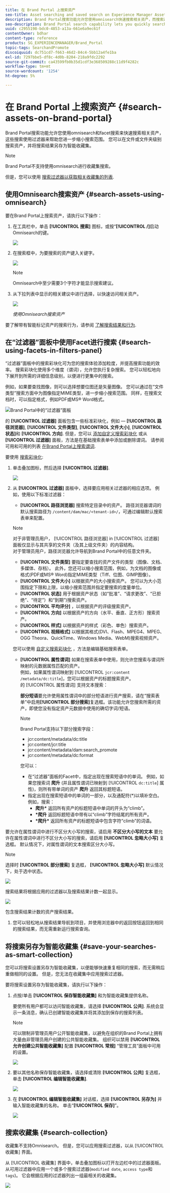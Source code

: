```yaml
---
title: 在 Brand Portal 上搜索资产
seo-title: Asset searching and saved search on Experience Manager Assets Brand Portal
description: Brand Portal搜索功能允许您使用omnisearch快速搜索相关资产，而搜索过滤器可以帮助您进一步缩小搜索范围。 将搜索另存为智能收藏集，以供将来使用。
seo-description: Brand Portal search capability lets you quickly search for relevant assets using omnisearch, and search filters help you further narrow down your search. Save your searches as smart collections for future.
uuid: c2955198-bdc0-4853-a13a-661e6a9ec61f
contentOwner: bdhar
content-type: reference
products: SG_EXPERIENCEMANAGER/Brand_Portal
topic-tags: SearchandPromote
discoiquuid: dc751cd7-f663-46d2-84c4-5bb12a4fe1ba
exl-id: 7297bbe5-df8c-4d0b-8204-218a9fdc2292
source-git-commit: ca43599fb0b35d1cdf3e368509288c11d9f4282c
workflow-type: tm+mt
source-wordcount: '1254'
ht-degree: 5%

---
```


# 在 Brand Portal 上搜索资产 {#search-assets-on-brand-portal}

Brand Portal搜索功能允许您使用omnisearch和facet搜索来快速搜索相关资产，这些搜索使用过滤器来帮助您进一步缩小搜索范围。 您可以在文件或文件夹级别搜索资产，并将搜索结果另存为智能收藏集。

>[!NOTE]
>
>Brand Portal不支持使用omnisearch进行收藏集搜索。
>
>但是，您可以使用 [搜索过滤器以获取相关收藏集的列表](#search-collection).

## 使用Omnisearch搜索资产 {#search-assets-using-omnisearch}

要在Brand Portal上搜索资产，请执行以下操作：

1. 在工具栏中，单击 **[!UICONTROL 搜索]** 图标，或按“**[!UICONTROL /]**&#x200B;启动Omnisearch的键。

   ![](assets/omnisearchicon-1.png)

1. 在搜索框中，为要搜索的资产键入关键字。

   ![](assets/omnisearch.png)

   >[!NOTE]
   >
   >Omnisearch中至少需要3个字符才能显示搜索建议。

1. 从下拉列表中显示的相关建议中进行选择，以快速访问相关资产。

   ![](assets/assets-search-result.png)

   *使用Omnisearch搜索资产*

要了解带有智能标记资产的搜索行为，请参阅 [了解搜索结果和行为](https://experienceleague.adobe.com/docs/experience-manager-65/assets/using/search-assets.html).

## 在“过滤器”面板中使用Facet进行搜索 {#search-using-facets-in-filters-panel}

“过滤器”面板中的搜索彩块化可为您的搜索体验添加粒度，并提高搜索功能的效率。 搜索彩块化使用多个维度（谓词），允许您执行复杂搜索。 您可以轻松地向下展开到所需的详细信息级别，以便进行更集中的搜索。

例如，如果要查找图像，则可以选择想要位图还是矢量图像。 您可以通过在“文件类型”搜索方面中为图像指定MIME类型，进一步缩小搜索范围。 同样，在搜索文档时，可以指定格式，例如PDF或MS® Word格式。

![Brand Portal中的“过滤器”面板](assets/file-type-search.png "Brand Portal中的“过滤器”面板")

的 **[!UICONTROL 过滤器]** 面板包含一些标准彩块化，例如 —  **[!UICONTROL 路径浏览器]**, **[!UICONTROL 文件类型]**, **[!UICONTROL 文件大小]**, **[!UICONTROL 状态]**&#x200B;和 **[!UICONTROL 方向]**. 但是，您可以 [添加自定义搜索彩块化](../using/brand-portal-search-facets.md) 或从 **[!UICONTROL 过滤器]** 面板，方法是在基础搜索表单中添加或删除谓词。 请参阅可用和可用的列表 [在Brand Portal上搜索谓词](../using/brand-portal-search-facets.md#list-of-search-predicates).

要使用 [搜索彩块化](../using/brand-portal-search-facets.md):

1. 单击叠加图标，然后选择 **[!UICONTROL 过滤器]**.

   ![](assets/selectorrail.png)

1. 从 **[!UICONTROL 过滤器]** 面板中，选择要应用相关过滤器的相应选项。
例如，使用以下标准过滤器：

   * **[!UICONTROL 路径浏览器]** 搜索特定目录中的资产。 路径浏览器谓词的默认搜索路径为 `/content/dam/mac/<tenant-id>/`，可通过编辑默认搜索表单来配置。
   >[!NOTE]
   >
   >对于非管理员用户， [!UICONTROL 路径浏览器] in [!UICONTROL 过滤器] 面板仅显示与其共享的文件夹（及其上级文件夹）的内容结构。\
   >对于管理员用户，路径浏览器允许导航到Brand Portal中的任意文件夹。

   * **[!UICONTROL 文件类型]** 要指定要查找的资产文件的类型（图像、文档、多媒体、存档）。 此外，您还可以缩小搜索范围，例如，为文档的图像或格式(PDF或MS® Word)指定MIME类型（Tiff、位图、GIMP图像）。
   * **[!UICONTROL 文件大小]** 以根据资产的大小搜索资产。 您可以为大小范围指定下限和上限，以缩小搜索范围并指定要搜索的度量单位。
   * **[!UICONTROL 状态]** 用于根据资产状态（如“批准”、“请求更改”、“已拒绝”、“待定”）和“到期”)搜索资产。
   * **[!UICONTROL 平均评分]** ，以根据资产的评级搜索资产。
   * **[!UICONTROL 方向]** 以根据资产的方向（水平、垂直、正方形）搜索资产。
   * **[!UICONTROL 样式]** 以根据资产的样式（彩色、单色）搜索资产。
   * **[!UICONTROL 视频格式]** 以根据其格式(DVI、Flash、MPEG4、MPEG、OGG Theora、QuickTime、Windows Media、WebM)搜索视频资产。

   您可以使用 [自定义搜索彩块化](../using/brand-portal-search-facets.md) ，方法是编辑基础搜索表单。

   * **[!UICONTROL 属性谓词]** 如果在搜索表单中使用，则允许您搜索与谓词所映射的元数据属性匹配的资产。\
      例如，如果属性谓词映射到 [!UICONTROL `jcr:content /metadata/dc:title`]，您可以根据资产的标题搜索资产。\
      的 [!UICONTROL 属性谓词] 支持文本搜索：

      **部分短语**&#x200B;要允许使用属性谓词中的部分短语进行资产搜索，请在“搜索表单”中启用&#x200B;**[!UICONTROL 部分搜索]**&#x200B;复选框。该功能允许您搜索所需的资产，即使您没有指定资产元数据中使用的确切字词/短语。

      >[!NOTE]
      >
      > Brand Portal支持以下部分搜索字段：
      >* jcr:content/metadata/dc:title
      >* jcr:content/jcr:title
      >* jcr:content/metadata/dam:search_promote
      >* jcr:content/metadata/dc:format


      您可以：
      * 在“过滤器”面板的Facet中，指定出现在搜索短语中的单词。 例如，如果您搜索词 **爬升** (并且属性谓词已映射到 [!UICONTROL `dc:title`] 属性)，则所有带单词的资产 **爬升** 返回其标题短语。
      * 指定出现在搜索短语中的单词的一部分，以及通配符(&#42;)以填补空白。
例如，搜索：
         * **爬升&#42;** 返回所有资产的标题短语中单词的开头为“climb”。
         * **&#42;爬升** 返回标题短语中带有以“climb”字符结尾的所有资产。
         * **&#42;爬升&#42;** 返回所有资产的标题短语中包含字符“climb”的词语。

要允许在属性谓词中进行不区分大小写的搜索，请启用       **不区分大小写的文本**
要允许在属性谓词中进行不区分大小写的搜索，请启用 **[!UICONTROL 忽略大小写]** 复选框。 默认情况下，对属性谓词的文本搜索区分大小写。
   >[!NOTE]
   >
   >选择时 **[!UICONTROL 部分搜索]** 复选框， **[!UICONTROL 忽略大小写]** 默认情况下，处于选中状态。

   ![](assets/wildcard-prop-1.png)

   搜索结果将根据应用的过滤器以及搜索结果计数一起显示。

   ![](assets/omnisearch-with-filters.png)

   包含搜索结果计数的资产搜索结果。

1. 您可以轻松地从搜索结果导航到项目，并使用浏览器中的返回按钮返回到相同的搜索结果，而无需重新运行搜索查询。

## 将搜索另存为智能收藏集 {#save-your-searches-as-smart-collection}

您可以将搜索设置另存为智能收藏集，以便能够快速重复相同的搜索，而无需稍后重做相同的设置。 但是，您无法在收藏集中应用搜索过滤器。

要将搜索设置另存为智能收藏集，请执行以下操作：

1. 点按/单击 **[!UICONTROL 保存智能收藏集]** 和为智能收藏集提供名称。

   要使所有用户都可以访问智能收藏集，请选择 **[!UICONTROL 公共]**. 系统会显示一条消息，确认已创建智能收藏集并将其添加到保存的搜索列表。

   >[!NOTE]
   >
   >可以限制非管理员用户公开智能收藏集，以避免在组织的Brand Portal上拥有大量由非管理员用户创建的公共智能收藏集。 组织可以禁用 **[!UICONTROL 允许创建公共智能收藏集]** 配置 **[!UICONTROL 常规]** “管理工具”面板中可用的设置。

   ![](assets/save_smartcollectionui.png)

1. 要以其他名称保存智能收藏集，请选择或清除 **[!UICONTROL 公共]** 复选框，单击 **[!UICONTROL 编辑智能收藏集]**.

   ![](assets/edit_smartcollection.png)

1. 在 **[!UICONTROL 编辑智能收藏集]** 对话框，选择 **[!UICONTROL 另存为]** 并输入智能收藏集的名称。 单击“**[!UICONTROL 保存]**”。

   ![](assets/saveas_smartsearch.png)


## 搜索收藏集 {#search-collection}

收藏集不支持Omnisearch。 但是，您可以应用搜索过滤器，以从 [!UICONTROL 收藏集] 界面。

从 [!UICONTROL 收藏集] 界面中，单击叠加图标以打开左边栏中的过滤器面板。 从可用过滤器中应用一个或多个搜索过滤器(`modified date`, `access type`和 `tags`)。 它会根据应用的过滤器列出一组最相关的收藏集。

![](assets/collection-search.png)
